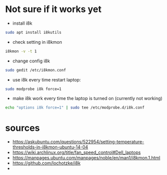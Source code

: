 # Not sure if it works yet
- install i8k
```bash
sudo apt install i8kutils
```

- check setting in i8kmon
```bash
i8kmon -v -t 1
```

- change config i8k
```bash
sudo gedit /etc/i8kmon.conf
```

- use i8k every time restart laptop:
```bash
sudo modprobe i8k force=1
```

- make i8k work every time the laptop is turned on (currently not working)
```bash
echo "options i8k force=1" | sudo tee /etc/modprobe.d/i8k.conf
```

# sources
- https://askubuntu.com/questions/522954/setting-temperature-thresholds-in-i8kmon-ubuntu-14-04
- https://wiki.archlinux.org/title/fan_speed_control#Dell_laptops
- https://manpages.ubuntu.com/manpages/noble/en/man1/i8kmon.1.html
- https://github.com/lochotzke/i8k
- 

